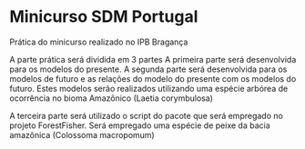 # Minicurso SDM Portugal
 Prática do minicurso realizado no IPB Bragança
 
 A parte prática será dividida em 3 partes
 A primeira parte será desenvolvida para os modelos do presente.
 A segunda parte será desenvolvida para os modelos de futuro e as relações do modelo do presente com os modelos do futuro.
 Estes modelos serão realizados utilizando uma espécie arbórea de ocorrência no bioma Amazônico (Laetia corymbulosa)
 
 A terceira parte será utilizado o script do pacote que será empregado no projeto ForestFisher.
 Será empregado uma espécie de peixe da bacia amazônica (Colossoma macropomum)

